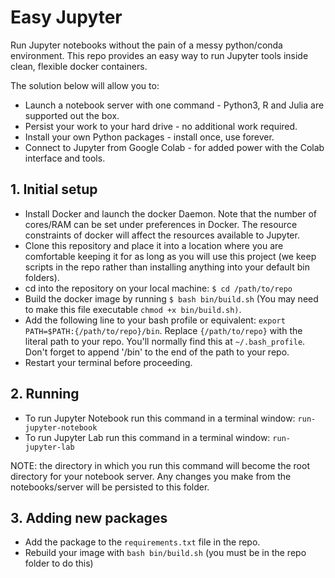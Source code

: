 # Easy Jupyter

Run Jupyter notebooks without the pain of a messy python/conda environment. This repo provides an easy way to run Jupyter tools
inside clean, flexible docker containers.

The solution below will allow you to:
 - Launch a notebook server with one command - Python3, R and Julia are supported out the box.
 - Persist your work to your hard drive - no additional work required.
 - Install your own Python packages - install once, use forever. 
 - Connect to Jupyter from Google Colab - for added power with the Colab interface and tools.

## 1. Initial setup

- Install Docker and launch the docker Daemon. Note that the number of cores/RAM can be set under preferences in Docker.
  The resource constraints of docker will affect the resources available to Jupyter.
- Clone this repository and place it into a location where you are comfortable keeping it for as long as you will use this project (we keep scripts in the repo rather than installing anything into your default bin folders).
- cd into the repository on your local machine: `$ cd /path/to/repo`
- Build the docker image by running `$ bash bin/build.sh` (You may need to make this file executable `chmod +x bin/build.sh)`. 
- Add the following line to your bash profile or equivalent: `export PATH=$PATH:{/path/to/repo}/bin`. Replace `{/path/to/repo}` with the literal path to your repo.
  You'll normally find this at `~/.bash_profile`. Don't forget to append '/bin' to the end of the path to your repo.
- Restart your terminal before proceeding.

## 2. Running

- To run Jupyter Notebook run this command in a terminal window: `run-jupyter-notebook`
- To run Jupyter Lab run this command in a terminal window: `run-jupyter-lab`

NOTE: the directory in which you run this command will become the root directory for your notebook server. Any changes you make from the notebooks/server
 will be persisted to this folder.

## 3. Adding new packages

- Add the package to the `requirements.txt` file in the repo.
- Rebuild your image with `bash bin/build.sh` (you must be in the repo folder to do this)
